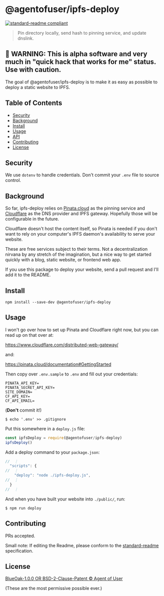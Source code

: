 # @agentofuser/ipfs-deploy

[![standard-readme compliant](https://img.shields.io/badge/readme%20style-standard-brightgreen.svg?style=flat-square)](https://github.com/RichardLitt/standard-readme)

> Pin directory locally, send hash to pinning service, and update dnslink.

## 🚨 WARNING: This is alpha software and very much in "quick hack that works for me" status. Use with caution.

The goal of @agentofuser/ipfs-deploy is to make it as easy as possible to
deploy a static website to IPFS.

## Table of Contents

- [Security](#security)
- [Background](#background)
- [Install](#install)
- [Usage](#usage)
- [API](#api)
- [Contributing](#contributing)
- [License](#license)

## Security

We use `dotenv` to handle credentials. Don't commit your `.env` file to source
control.

## Background

So far, ipfs-deploy relies on [Pinata.cloud](https://pinata.cloud) as the
pinning service and [Cloudflare](https://cloudflare.com) as the DNS provider
and IPFS gateway. Hopefully those will be configurable in the future.

Cloudflare doesn't host the content itself, so Pinata is needed if you don't
want to rely on your computer's IPFS daemon's availability to serve your
website.

These are free services subject to their terms. Not a decentralization nirvana
by any stretch of the imagination, but a nice way to get started quickly with a
blog, static website, or frontend web app.

If you use this package to deploy your website, send a pull request and I'll
add it to the README.

## Install

```
npm install --save-dev @agentofuser/ipfs-deploy
```

## Usage

I won't go over how to set up Pinata and Cloudflare right now, but you can read
up on that over at:

https://www.cloudflare.com/distributed-web-gateway/

and:

https://pinata.cloud/documentation#GettingStarted

Then copy over `.env.sample` to `.env` and fill out your credentials:

```
PINATA_API_KEY=
PINATA_SECRET_API_KEY=
SITE_DOMAIN=
CF_API_KEY=
CF_API_EMAIL=
```

(**Don't** commit it!)

```
$ echo '.env' >> .gitignore
```

Put this somewhere in a `deploy.js` file:

```javascript
const ipfsDeploy = require(@agentofuser/ipfs-deploy)
ipfsDeploy()
```

Add a deploy command to your `package.json`:

```javascript
//  ⋮
  "scripts": {
//  ⋮
    "deploy": "node ./ipfs-deploy.js",
//  ⋮
  }
//  ⋮
```

And when you have built your website into `./public/`, run:

```
$ npm run deploy
```

## Contributing

PRs accepted.

Small note: If editing the Readme, please conform to the
[standard-readme](https://github.com/RichardLitt/standard-readme)
specification.

## License

[BlueOak-1.0.0 OR BSD-2-Clause-Patent © Agent of User](./LICENSE.md)

(These are the most permissive possible ever.)
